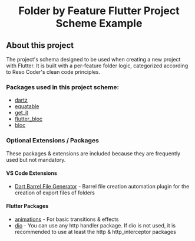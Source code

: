 <h1 align="center">Folder by Feature Flutter Project Scheme Example</h1>

<h2>About this project</h2>
<p>The project's schema designed to be used when creating a new project with Flutter. It is built with a per-feature folder logic, categorized according to Reso Coder's clean code principles.</p>

<h3>Packages used in this project scheme:</h3>
<ul>
  <li><a href="https://pub.dev/packages/dartz">dartz</a></li>
  <li><a href="https://pub.dev/packages/equatable">equatable</a></li>
  <li><a href="https://pub.dev/packages/get_it">get_it</a></li>
  <li><a href="https://pub.dev/packages/flutter_bloc">flutter_bloc</a></li>
  <li><a href="https://pub.dev/packages/bloc">bloc</a></li>
</ul>

<h3>Optional Extensions / Packages</h3>
<p>These packages & extensions are included because they are frequently used but not mandatory.</p>

<h4>VS Code Extensions</h4>
<ul>
  <li><a href="https://marketplace.visualstudio.com/items?itemName=miquelddg.dart-barrel-file-generator">Dart Barrel File Generator</a> - Barrel file creation automation plugin for the creation of export files of folders</li>
</ul>

<h4>Flutter Packages</h4>
<ul>
  <li><a href="https://pub.dev/packages/animations">animations</a> - For basic transitions & effects</li>
  <li><a href="https://pub.dev/packages/dio">dio</a> - You can use any http handler package. If dio is not used, it is recommended to use at least the http & http_interceptor packages</li>
</ul>
